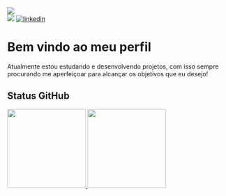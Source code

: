 <div>
  <img src="https://cdn.discordapp.com/attachments/371723845272600577/1060973724242812968/Sem_Titulo-1.png">
 </div>
 
<div> 
  <a href="https://henriqueamascarin.vercel.app" target="_blank"><img src="https://cdn.discordapp.com/attachments/371723845272600577/1061050587015295066/portfolio.png"></a>
  <a href="https://www.linkedin.com/in/henriqueamasc/" target="_blank"><img src="https://img.shields.io/badge/LinkedIn-0077B5?style=for-the-badge&logo=linkedin&logoColor=white" alt="linkedin"></a>
</div>

# Bem vindo ao meu perfil
  Atualmente estou estudando e desenvolvendo projetos, com isso sempre procurando me aperfeiçoar para alcançar os objetivos que eu desejo!

## Status GitHub
 <div>
  <a href="https://github.com/LuckTheGamers">
  <img height="180em" src="https://github-readme-stats.vercel.app/api?username=LuckTheGamers&show_icons=true&theme=dark&include_all_commits=true&count_private=true"/>
  <img height="180em" src="https://github-readme-stats.vercel.app/api/top-langs/?username=LuckTheGamers&layout=compact&langs_count=6&theme=dark"/>
</div>
